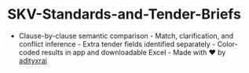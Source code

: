# SKV-Standards-and-Tender-Briefs
- Clause-by-clause semantic comparison - Match, clarification, and conflict inference - Extra tender fields identified separately - Color-coded results in app and downloadable Excel - Made with ❤️ by [adityxrai](https://adityxrai.vercel.app)
